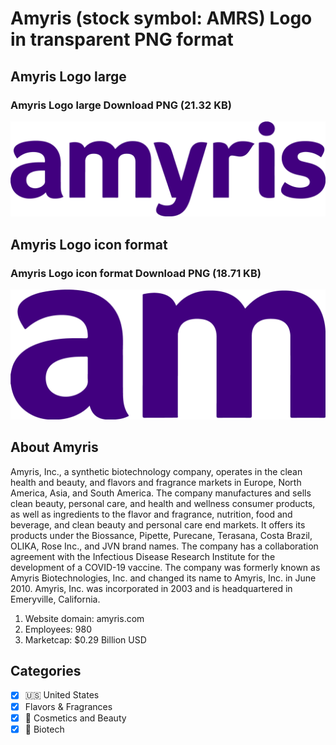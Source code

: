 # Amyris (stock symbol: AMRS) Logo in transparent PNG format

## Amyris Logo large

### Amyris Logo large Download PNG (21.32 KB)

![Amyris Logo large Download PNG (21.32 KB)](/img/orig/AMRS_BIG-dc596fc2.png)

## Amyris Logo icon format

### Amyris Logo icon format Download PNG (18.71 KB)

![Amyris Logo icon format Download PNG (18.71 KB)](/img/orig/AMRS-00519053.png)

## About Amyris

Amyris, Inc., a synthetic biotechnology company, operates in the clean health and beauty, and flavors and fragrance markets in Europe, North America, Asia, and South America. The company manufactures and sells clean beauty, personal care, and health and wellness consumer products, as well as ingredients to the flavor and fragrance, nutrition, food and beverage, and clean beauty and personal care end markets. It offers its products under the Biossance, Pipette, Purecane, Terasana, Costa Brazil, OLIKA, Rose Inc., and JVN brand names. The company has a collaboration agreement with the Infectious Disease Research Institute for the development of a COVID-19 vaccine. The company was formerly known as Amyris Biotechnologies, Inc. and changed its name to Amyris, Inc. in June 2010. Amyris, Inc. was incorporated in 2003 and is headquartered in Emeryville, California.

1. Website domain: amyris.com
2. Employees: 980
3. Marketcap: $0.29 Billion USD


## Categories
- [x] 🇺🇸 United States
- [x] Flavors & Fragrances
- [x] 💄 Cosmetics and Beauty
- [x] 🧬 Biotech
